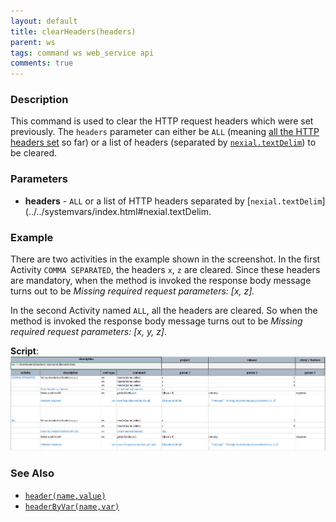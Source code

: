 ```yaml
---
layout: default
title: clearHeaders(headers)
parent: ws
tags: command ws web_service api
comments: true
---
```



### Description
This command is used to clear the HTTP request headers which were set previously. The `headers` parameter can either be 
`ALL` (meaning [all the HTTP headers set](header(name,value)) so far) or a list of headers (separated by 
[`nexial.textDelim`](../../systemvars/index.html#nexial.textDelim)) to be cleared.


### Parameters
- **headers** - `ALL` or a list of HTTP headers separated by [`nexial.textDelim`](../../systemvars/index.html#nexial.textDelim.


### Example
There are two activities in the example shown in the screenshot. In the first Activity `COMMA SEPARATED`, the headers
`x`, `z` are cleared. Since these headers are mandatory, when the method is invoked the response body message 
turns out to be *Missing required request parameters: [x, z].*

In the second Activity named `ALL`, all the headers are cleared. So when the method is invoked the response body message
turns out to be *Missing required request parameters: [x, y, z]*.

**Script**:<br/>
![](image/clearHeaders_01.png)


### See Also
- [`header(name,value)`](header(name,value))
- [`headerByVar(name,var)`](headerByVar(name,var))